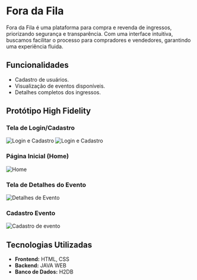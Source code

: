 # Fora da Fila

Fora da Fila é uma plataforma para compra e revenda de ingressos, priorizando segurança e transparência. Com uma interface intuitiva, buscamos facilitar o processo para compradores e vendedores, garantindo uma experiência fluida.

## Funcionalidades
- Cadastro de usuários.
- Visualização de eventos disponíveis.
- Detalhes completos dos ingressos.

## Protótipo High Fidelity

### Tela de Login/Cadastro
![Login e Cadastro](https://github.com/gabrielparrra/fora-da-fila/tree/main/diagramas-prototipos/high-fidelity/Login.jpg)
![Login e Cadastro](https://github.com/gabrielparrra/fora-da-fila/tree/main/diagramas-prototipos/high-fidelity/Cadastro.jpg)

### Página Inicial (Home)
![Home](https://github.com/gabrielparrra/fora-da-fila/tree/main/diagramas-prototipos/high-fidelity/Home.jpg)

### Tela de Detalhes do Evento
![Detalhes de Evento](https://github.com/gabrielparrra/fora-da-fila/tree/main/diagramas-prototipos/high-fidelity/Detalhes_Evento.jpg)

### Cadastro Evento
![Cadastro de evento](https://github.com/gabrielparrra/fora-da-fila/tree/main/diagramas-prototipos/high-fidelity/cadastro-evento.jpg)

## Tecnologias Utilizadas
- **Frontend:** HTML, CSS
- **Backend:** JAVA WEB
- **Banco de Dados:** H2DB
